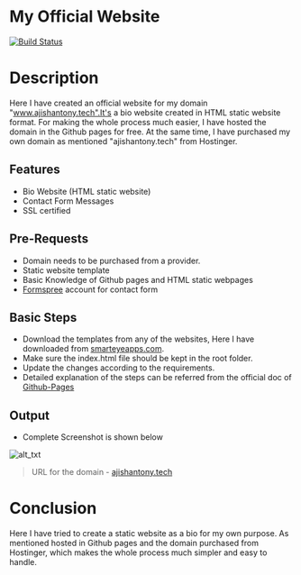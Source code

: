 # My Official Website

[![Build Status](https://travis-ci.org/joemccann/dillinger.svg?branch=master)](https://travis-ci.org/joemccann/dillinger)

# Description

Here I have created an official website for my domain "www.ajishantony.tech".It's a bio website created in HTML static website format. For making the whole process much easier, I have hosted the domain in the Github pages for free. At the same time, I have purchased my own domain as mentioned "ajishantony.tech" from Hostinger. 



## Features

- Bio Website (HTML static website)
- Contact Form Messages
- SSL certified

## Pre-Requests
- Domain needs to be purchased from a provider.
- Static website template
- Basic Knowledge of Github pages and HTML static webpages
- [Formspree](https://formspree.io/) account for contact form



## Basic Steps 

- Download the templates from any of the websites, Here I have downloaded from [smarteyeapps.com](https://www.smarteyeapps.com/).
- Make sure the index.html file should be kept in the root folder.
- Update the changes according to the requirements. 
- Detailed explanation of the steps can be referred from the official doc of [Github-Pages](https://pages.github.com/)


## Output

- Complete Screenshot is shown below

![
alt_txt
](https://i.ibb.co/XZPQHq4/ajishantony-tech.png)

> URL for the domain - [ajishantony.tech](https://ajishantony.tech)

# Conclusion

Here I have tried to create a static website as a bio for my own purpose. As mentioned hosted in Github pages and the domain purchased from Hostinger, which makes the whole process much simpler and easy to handle.
